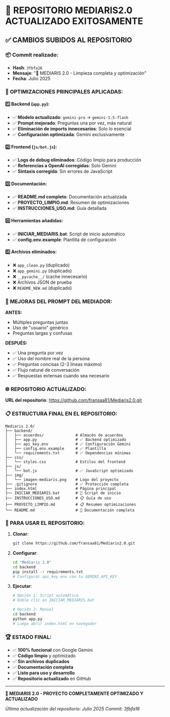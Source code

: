 # 🎉 REPOSITORIO MEDIARIS2.0 ACTUALIZADO EXITOSAMENTE

## ✅ **CAMBIOS SUBIDOS AL REPOSITORIO**

### 📦 **Commit realizado:**
- **Hash**: `3fbfa16`
- **Mensaje**: "🎉 MEDIARIS 2.0 - Limpieza completa y optimización"
- **Fecha**: Julio 2025

### 🔧 **OPTIMIZACIONES PRINCIPALES APLICADAS:**

#### 1️⃣ **Backend (`app.py`):**
- ✅ **Modelo actualizado**: `gemini-pro` → `gemini-1.5-flash`
- ✅ **Prompt mejorado**: Preguntas una por vez, más natural
- ✅ **Eliminación de imports innecesarios**: Solo lo esencial
- ✅ **Configuración optimizada**: Gemini exclusivamente

#### 2️⃣ **Frontend (`js/bot.js`):**
- ✅ **Logs de debug eliminados**: Código limpio para producción
- ✅ **Referencias a OpenAI corregidas**: Solo Gemini
- ✅ **Sintaxis corregida**: Sin errores de JavaScript

#### 3️⃣ **Documentación:**
- ✅ **README.md completo**: Documentación actualizada
- ✅ **PROYECTO_LIMPIO.md**: Resumen de optimizaciones
- ✅ **INSTRUCCIONES_USO.md**: Guía detallada

#### 4️⃣ **Herramientas añadidas:**
- ✅ **INICIAR_MEDIARIS.bat**: Script de inicio automático
- ✅ **config.env.example**: Plantilla de configuración

#### 5️⃣ **Archivos eliminados:**
- ❌ `app_clean.py` (duplicado)
- ❌ `app_gemini.py` (duplicado)
- ❌ `__pycache__/` (cache innecesario)
- ❌ Archivos JSON de prueba
- ❌ `README_NEW.md` (duplicado)

### 🎯 **MEJORAS DEL PROMPT DEL MEDIADOR:**

**ANTES:**
- Múltiples preguntas juntas
- Uso de "usuario" genérico
- Preguntas largas y confusas

**DESPUÉS:**
- ✅ Una pregunta por vez
- ✅ Uso del nombre real de la persona
- ✅ Preguntas concisas (2-3 líneas máximo)
- ✅ Flujo natural de conversación
- ✅ Respuestas extensas cuando sea necesario

### 🌐 **REPOSITORIO ACTUALIZADO:**

**URL del repositorio**: https://github.com/fransaa81/Mediaris2.0.git

### 📋 **ESTRUCTURA FINAL EN EL REPOSITORIO:**

```
Mediaris 2.0/
├── backend/
│   ├── acuerdos/              # Almacén de acuerdos
│   ├── app.py                 # ✅ Backend optimizado
│   ├── api_key.env            # ✅ Configuración Gemini
│   ├── config.env.example     # ✅ Plantilla
│   └── requirements.txt       # ✅ Dependencias mínimas
├── css/
│   └── styles.css             # Estilos del frontend
├── js/
│   └── bot.js                 # ✅ JavaScript optimizado
├── img/
│   └── imagen-mediaris.png    # Logo del proyecto
├── .gitignore                 # ✅ Protección completa
├── index.html                 # Página principal
├── INICIAR_MEDIARIS.bat       # 🚀 Script de inicio
├── INSTRUCCIONES_USO.md       # 📋 Guía de uso
├── PROYECTO_LIMPIO.md         # 📋 Resumen optimizaciones
└── README.md                  # 📖 Documentación completa
```

### 🚀 **PARA USAR EL REPOSITORIO:**

1. **Clonar**:
   ```bash
   git clone https://github.com/fransaa81/Mediaris2.0.git
   ```

2. **Configurar**:
   ```bash
   cd "Mediaris 2.0"
   cd backend
   pip install -r requirements.txt
   # Configurar api_key.env con tu GEMINI_API_KEY
   ```

3. **Ejecutar**:
   ```bash
   # Opción 1: Script automático
   # Doble clic en INICIAR_MEDIARIS.bat
   
   # Opción 2: Manual
   cd backend
   python app.py
   # Luego abrir index.html en navegador
   ```

### 🏆 **ESTADO FINAL:**

- ✅ **100% funcional** con Google Gemini
- ✅ **Código limpio** y optimizado
- ✅ **Sin archivos duplicados**
- ✅ **Documentación completa**
- ✅ **Listo para uso y desarrollo**
- ✅ **Repositorio actualizado** en GitHub

---

**🎯 MEDIARIS 2.0 - PROYECTO COMPLETAMENTE OPTIMIZADO Y ACTUALIZADO**

*Última actualización del repositorio: Julio 2025*
*Commit: 3fbfa16*
